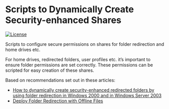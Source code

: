 # Scripts to Dynamically Create Security-enhanced Shares

[![License][license-badge]][license]

Scripts to configure secure permissions on shares for folder redirection and home drives etc.

For home drives, redirected folders, user profiles etc. it’s important to ensure folder permissions are set correctly. These permissions can be scripted for easy creation of these shares.

Based on recommendations set out in these articles:
* [How to dynamically create security-enhanced redirected folders by using folder redirection in Windows 2000 and in Windows Server 2003](https://support.microsoft.com/en-us/help/274443/how-to-dynamically-create-security-enhanced-redirected-folders-by-using-folder-redirection-in-windows-2000-and-in-windows-server-2003)
* [Deploy Folder Redirection with Offline Files](https://technet.microsoft.com/en-us/library/jj649078(v=ws.11).aspx)

[license-badge]: https://img.shields.io/github/license/aaronparker/secure-shares.svg?style=flat-square
[license]: https://github.com/aaronparker/secure-shares/blob/master/LICENSE
